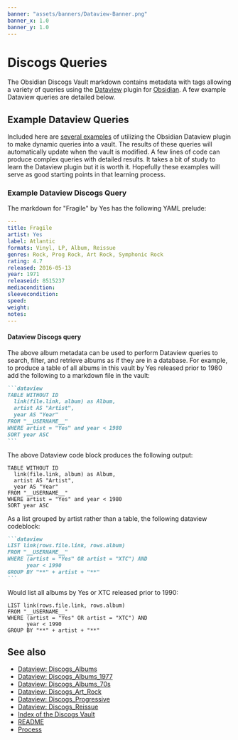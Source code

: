 ```yaml
---
banner: "assets/banners/Dataview-Banner.png"
banner_x: 1.0
banner_y: 1.0
---
```


# Discogs Queries

The Obsidian Discogs Vault markdown contains metadata with tags allowing a variety of queries using the [Dataview](https://blacksmithgu.github.io/obsidian-dataview/) plugin for [Obsidian](https://obsidian.md/). A few example Dataview queries are detailed below.

## Example Dataview Queries

Included here are [several examples](Dataviews/Dataviews.md) of utilizing the Obsidian Dataview plugin to make dynamic queries into a vault. The results of these queries will automatically update when the vault is modified. A few lines of code can produce complex queries with detailed results. It takes a bit of study to learn the Dataview plugin but it is worth it. Hopefully these examples will serve as good starting points in that learning process.

### Example Dataview Discogs Query

The markdown for "Fragile" by Yes has the following YAML prelude:

```yaml
---
title: Fragile
artist: Yes
label: Atlantic
formats: Vinyl, LP, Album, Reissue
genres: Rock, Prog Rock, Art Rock, Symphonic Rock
rating: 4.7
released: 2016-05-13
year: 1971
releaseid: 8515237
mediacondition: 
sleevecondition: 
speed: 
weight: 
notes: 
---
```

#### Dataview Discogs query

The above album metadata can be used to perform Dataview queries to search, filter, and retrieve albums as if they are in a database. For example, to produce a table of all albums in this vault by Yes released prior to 1980 add the following to a markdown file in the vault:

````markdown
```dataview
TABLE WITHOUT ID
  link(file.link, album) as Album,
  artist AS "Artist",
  year AS "Year"
FROM "__USERNAME__"
WHERE artist = "Yes" and year < 1980
SORT year ASC
```
````

The above Dataview code block produces the following output:

```dataview
TABLE WITHOUT ID
  link(file.link, album) as Album,
  artist AS "Artist",
  year AS "Year"
FROM "__USERNAME__"
WHERE artist = "Yes" and year < 1980
SORT year ASC
```

As a list grouped by artist rather than a table, the following dataview codeblock:

````markdown
```dataview
LIST link(rows.file.link, rows.album)
FROM "__USERNAME__"
WHERE (artist = "Yes" OR artist = "XTC") AND
      year < 1990
GROUP BY "**" + artist + "**"
```
````

Would list all albums by Yes or XTC released prior to 1990:

```dataview
LIST link(rows.file.link, rows.album)
FROM "__USERNAME__"
WHERE (artist = "Yes" OR artist = "XTC") AND
      year < 1990
GROUP BY "**" + artist + "**"
```

## See also

- [Dataview: Discogs_Albums](Dataviews/Discogs_Albums.md)
- [Dataview: Discogs_Albums_1977](Dataviews/Discogs_Albums_1977.md)
- [Dataview: Discogs_Albums_70s](Dataviews/Discogs_Albums_70s.md)
- [Dataview: Discogs_Art_Rock](Dataviews/Discogs_Art_Rock.md)
- [Dataview: Discogs_Progressive](Dataviews/Discogs_Progressive.md)
- [Dataview: Discogs_Reissue](Dataviews/Discogs_Reissue.md)
- [Index of the Discogs Vault](Discogs_Index.md)
- [README](README.md)
- [Process](Process.md)
